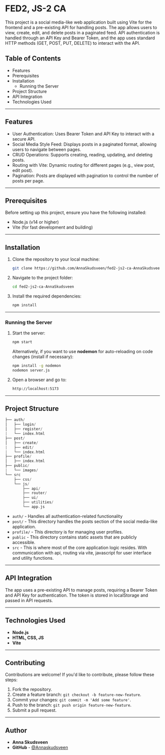 # FED2, JS-2 CA

This project is a social media-like web application built using Vite for the frontend and a pre-existing API for handling posts. The app allows users to view, create, edit, and delete posts in a paginated feed. API authentication is handled through an API Key and Bearer Token, and the app uses standard HTTP methods (GET, POST, PUT, DELETE) to interact with the API.

## Table of Contents

- Features
- Prerequisites
- Installation
    - Running the Server
- Project Structure
- API Integration
- Technologies Used

---

## Features

- User Authentication: Uses Bearer Token and API Key to interact with a secure API.
- Social Media Style Feed: Displays posts in a paginated format, allowing users to navigate between pages.
- CRUD Operations: Supports creating, reading, updating, and deleting posts.
- Routing with Vite: Dynamic routing for different pages (e.g., view post, edit post).
- Pagination: Posts are displayed with pagination to control the number of posts per page.

---

## Prerequisites

Before setting up this project, ensure you have the following installed:

- Node.js (v14 or higher)
- Vite (for fast development and building)

---

## Installation

1. Clone the repository to your local machine:
    
    ```bash
    git clone https://github.com/AnnaSkudsveen/fed2-js2-ca-AnnaSkudsveen

    ```
    
2. Navigate to the project folder:
    
    ```bash
    cd fed2-js2-ca-AnnaSkudsveen
    ```
    
3. Install the required dependencies:
    
    ```bash
    npm install
    ```
    

---

### Running the Server

1. Start the server:
    
    ```bash
    npm start
    ```
    
    Alternatively, if you want to use **nodemon** for auto-reloading on code changes (install if necessary):
    
    ```bash
    npm install -g nodemon
    nodemon server.js
    ```
    
2. Open a browser and go to:
    
    ```bash
    http://localhost:5173
    ```
    

---

## Project Structure

```go
├── auth/
│   ├── login/
│   ├── register/
|   └── index.html
├── post/
│   ├── create/
|   ├── edit/
|   └── index.html
├── profile/
│   ├── index.html
├── public/
|   └── images/
└── src
    ├── css/
    └── js/
        ├── api/
        ├── router/
        ├── ui/
        ├── utilities/
        └── app.js


```

- `auth/` - Handles all authentication-related functionality
- `post/` - This directory handles the posts section of the social media-like application.
- `profile/` - This directory is for managing user profiles.
- `public` - This directory contains static assets that are publicly accessible.
- `src` - This is where most of the core application logic resides. With communication with api, routing via vite, javascript for user interface and utility functions.

---

## API Integration

The app uses a pre-existing API to manage posts, requiring a Bearer Token and API Key for authentication. The token is stored in localStorage and passed in API requests.

---

## Technologies Used

- **Node.js** 
- **HTML, CSS, JS** 
- **Vite**

---

## **Contributing**

Contributions are welcome! If you'd like to contribute, please follow these steps:

1. Fork the repository.
2. Create a feature branch: `git checkout -b feature-new-feature`.
3. Commit your changes: `git commit -m 'Add some feature'`.
4. Push to the branch: `git push origin feature-new-feature`.
5. Submit a pull request.

---

## **Author**

- **Anna Skudsveen**
- **GitHub** - [@Annaskudsveen](https://github.com/Annaskudsveen)
